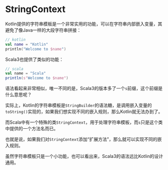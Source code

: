 # StringContext

Kotlin提供的字符串模板是一个非常实用的功能，可以在字符串内部嵌入变量，其避免了像Java一样的大段字符串拼接：

```kotlin
// kotlin
val name = "Kotlin"
println("Welcome to $name")
```

Scala3也提供了类似的功能：

```scala
// scala
val name = "Scala"
println(s"Welcome to $name")
```

语法看起来非常相似，唯一不同的是，Scala3的版本多了一个`s`前缀，这个前缀是什么意思呢？

实际上，Kotlin的字符串模板是`StringBuilder`的语法糖，是调用嵌入变量的`toString()`实现的，如果我们想实现不同的嵌入规则，那么Kotlin就无法办到了。

而Scala中有一个特殊的类`StringContext`，用于处理字符串模板，而`s`只是这个类中提供的一个方法名而已。

也就是说，如果我们对`StringContext`添加“扩展方法”，那么就可以实现不同的嵌入规则。

虽然字符串模板只是一个小功能，也可以看出来，Scala3的语法远比Kotlin的设计通用。